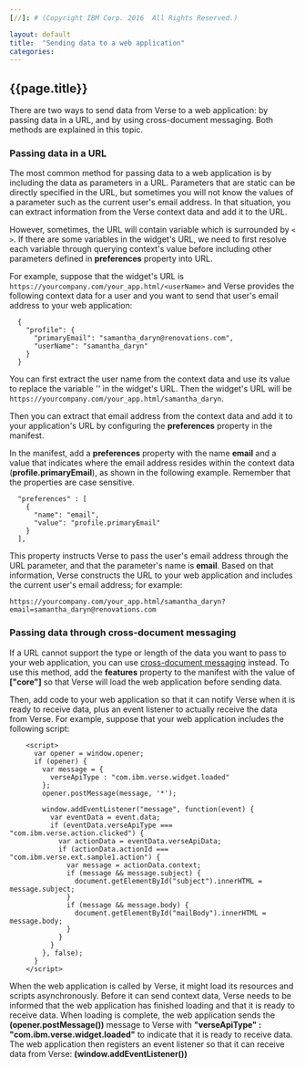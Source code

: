 ```yaml
---
[//]: # (Copyright IBM Corp. 2016  All Rights Reserved.)

layout: default
title:  "Sending data to a web application"
categories: 
---
```


## {{page.title}}  


There are two ways to send data from Verse to a web application: by passing data in a URL, and by using cross-document messaging. Both methods are explained in this topic.

### Passing data in a URL

The most common method for passing data to a web application is by including the data as parameters in a URL. Parameters that are static can be directly specified in the URL, but sometimes you will not know the values of a parameter such as the current user's email address. In that situation, you can extract information from the Verse context data and add it to the URL. 

However, sometimes, the URL will contain variable which is surrounded by `< >`. If there are some variables in the widget's URL, we need to first resolve each variable through querying context's value before including other parameters defined in __preferences__ property into URL.

For example, suppose that the widget's URL is `https://yourcompany.com/your_app.html/<userName>` and Verse provides the following context data for a user and you want to send that user's email address to your web application:
   
```
  {
    "profile": {
      "primaryEmail": "samantha_daryn@renovations.com",
      "userName": "samantha_daryn"
    }
  }
```

You can first extract the user name from the context data and use its value to replace the variable '<userName>' in the widget's URL. Then the widget's URL will be `https://yourcompany.com/your_app.html/samantha_daryn`.
   
Then you can extract that email address from the context data and add it to your application's URL by configuring the __preferences__ property in the manifest.

In the manifest, add a __preferences__ property with the name __email__ and a value that indicates where the email address resides within the context data (__profile.primaryEmail__), as shown in the following example. Remember that the properties are case sensitive.

```
  "preferences" : [
    {
      "name": "email",
      "value": "profile.primaryEmail"
    }
  ],
```

This property instructs Verse to pass the user's email address through the URL parameter, and that the parameter's name is __email__. Based on that information, Verse constructs the URL to your web application and includes the current user's email address; for example: 

```
https://yourcompany.com/your_app.html/samantha_daryn?email=samantha_daryn@renovations.com
```

### Passing data through cross-document messaging

If a URL cannot support the type or length of the data you want to pass to your web application, you can use [cross-document messaging][1]  instead. To use this method, add the __features__ property to the manifest with the value of  __["core"]__ so that Verse will load the web application before sending data.

Then, add code to your web application so that it can notify Verse when it is ready to receive data, plus an event listener to actually receive the data from Verse. For example, suppose that your web application includes the following script:    

```
    <script>
      var opener = window.opener;
      if (opener) {
        var message = {
          verseApiType : "com.ibm.verse.widget.loaded"
        };
        opener.postMessage(message, '*');
        
        window.addEventListener("message", function(event) {
          var eventData = event.data;
          if (eventData.verseApiType === "com.ibm.verse.action.clicked") {
            var actionData = eventData.verseApiData;
            if (actionData.actionId === "com.ibm.verse.ext.sample1.action") {
              var message = actionData.context;
              if (message && message.subject) {
                document.getElementById("subject").innerHTML = message.subject;
              }
              if (message && message.body) {
                document.getElementById("mailBody").innerHTML = message.body;
              }
            }
          }
        }, false);
      }
    </script>
```

When the web application is called by Verse, it might load its resources and scripts asynchronously. Before it can send context data, Verse needs to be informed that the web application has finished loading and that it is ready to receive data. When loading is complete, the web application sends the __(opener.postMessage())__ message to Verse with __"verseApiType" : "com.ibm.verse.widget.loaded"__ to indicate that it is ready to receive data. The web application then registers an event listener so that it can receive data from Verse: __(window.addEventListener())__

[1]: https://html.spec.whatwg.org/multipage/comms.html#web-messaging
